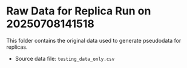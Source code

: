 # Raw Data for Replica Run on 20250708141518
This folder contains the original data used to generate pseudodata for replicas.

- Source data file: `testing_data_only.csv`
